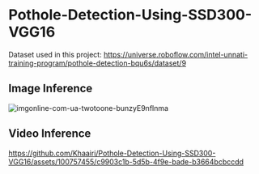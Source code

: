 # Pothole-Detection-Using-SSD300-VGG16

Dataset used in this project: https://universe.roboflow.com/intel-unnati-training-program/pothole-detection-bqu6s/dataset/9

## Image Inference
![imgonline-com-ua-twotoone-bunzyE9nflnma](https://github.com/Khaairi/Pothole-Detection-Using-SSD300-VGG16/assets/100757455/5421bbee-1f68-422c-93b3-af251c271e25)


## Video Inference

https://github.com/Khaairi/Pothole-Detection-Using-SSD300-VGG16/assets/100757455/c9903c1b-5d5b-4f9e-bade-b3664bcbccdd

